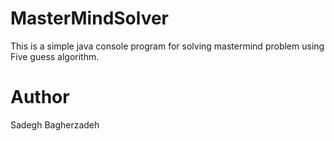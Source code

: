 # MasterMindSolver
This is a simple java console program for solving mastermind problem using Five guess algorithm.

# Author
Sadegh Bagherzadeh
